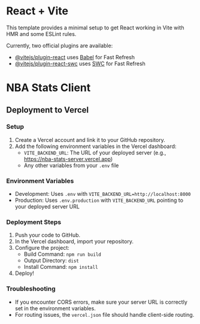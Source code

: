 # React + Vite

This template provides a minimal setup to get React working in Vite with HMR and some ESLint rules.

Currently, two official plugins are available:

- [@vitejs/plugin-react](https://github.com/vitejs/vite-plugin-react/blob/main/packages/plugin-react/README.md) uses [Babel](https://babeljs.io/) for Fast Refresh
- [@vitejs/plugin-react-swc](https://github.com/vitejs/vite-plugin-react-swc) uses [SWC](https://swc.rs/) for Fast Refresh

# NBA Stats Client

## Deployment to Vercel

### Setup
1. Create a Vercel account and link it to your GitHub repository.
2. Add the following environment variables in the Vercel dashboard:
   - `VITE_BACKEND_URL`: The URL of your deployed server (e.g., https://nba-stats-server.vercel.app)
   - Any other variables from your `.env` file

### Environment Variables
- Development: Uses `.env` with `VITE_BACKEND_URL=http://localhost:8000`
- Production: Uses `.env.production` with `VITE_BACKEND_URL` pointing to your deployed server URL

### Deployment Steps
1. Push your code to GitHub.
2. In the Vercel dashboard, import your repository.
3. Configure the project:
   - Build Command: `npm run build`
   - Output Directory: `dist`
   - Install Command: `npm install`
4. Deploy!

### Troubleshooting
- If you encounter CORS errors, make sure your server URL is correctly set in the environment variables.
- For routing issues, the `vercel.json` file should handle client-side routing.
